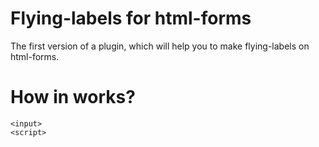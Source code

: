 # Flying-labels for html-forms
The first version of a plugin, which will help you to make flying-labels on html-forms.
# How in works? 
```bush
<input>
<script>
```
